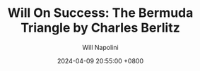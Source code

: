 ---
title: "Will On Success: The Bermuda Triangle by Charles Berlitz"
author: Will Napolini
date: 2024-04-09 20:55:00 +0800
categories: [Mindset, Book-summaries]
tags:
  [
    bermuda-triangle,
    charles-berlitz,
    unexplained-disappearances,
    maritime-mysteries,
    lost-ships,
    paranormal,
    conspiracy-theories,
    unexplained-phenomena,
    history,
    maritime-history,
    aviation-mysteries,
    missing-aircraft,
    unexplained-events,
    bermuda-triangle-legend,
    true-stories
  ]
image: https://pbs.twimg.com/media/GO18MMDXcAEO_i3?format=jpg&name=large
alt: "Will On Success: The Bermuda Triangle by Charles Berlitz"
fallback:
  - 
  # Replace with the URL of your backup image
  -
  # Replace with the URL of your backup image
---